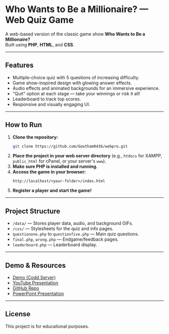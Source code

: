 # Who Wants to Be a Millionaire? — Web Quiz Game

A web-based version of the classic game show **Who Wants to Be a Millionaire?**  
Built using **PHP**, **HTML**, and **CSS**.

---

## Features

- Multiple-choice quiz with 5 questions of increasing difficulty.
- Game show-inspired design with glowing answer effects.
- Audio effects and animated backgrounds for an immersive experience.
- "Quit" option at each stage — take your winnings or risk it all!
- Leaderboard to track top scores.
- Responsive and visually engaging UI.

---

## How to Run

1. **Clone the repository:**
   ```sh
   git clone https://github.com/Gowtham0436/webpro.git
   ```
2. **Place the project in your web server directory** (e.g., `htdocs` for XAMPP, `public_html` for cPanel, or your server's `www`).
3. **Make sure PHP is installed and running.**
4. **Access the game in your browser:**  
   ```
   http://localhost/<your-folder>/index.html
   ```
5. **Register a player and start the game!**

---

## Project Structure

- `/data/` — Stores player data, audio, and background GIFs.
- `/css/` — Stylesheets for the quiz and info pages.
- `questionone.php` to `questionfive.php` — Main quiz questions.
- `final.php`, `wrong.php` — Endgame/feedback pages.
- `leaderboard.php` — Leaderboard display.

---



## Demo & Resources

- [Demo (Codd Server)](https://codd.cs.gsu.edu/~gpatchigolla1/webpro/Pw/1/index.html)
- [YouTube Presentation](https://www.youtube.com/)
- [GitHub Repo](https://github.com/Gowtham0436/webpro/tree/project)
- [PowerPoint Presentation](https://docs.google.com/presentation/d/1gyTcUPaBsz2uDh2pqFsoSZ-peWQibwkh/edit?usp=sharing&ouid=103320529633586249533&rtpof=true&sd=true)

---

## License

This project is for educational purposes.